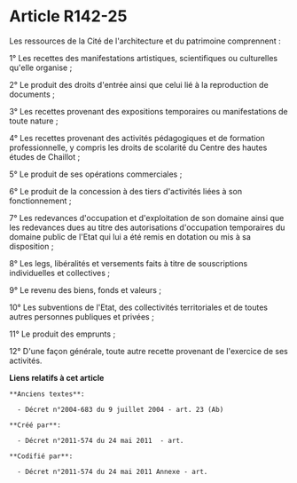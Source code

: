 # Article R142-25

Les ressources de la Cité de l'architecture et du patrimoine comprennent :

1° Les recettes des manifestations artistiques, scientifiques ou culturelles qu'elle organise ;

2° Le produit des droits d'entrée ainsi que celui lié à la reproduction de documents ;

3° Les recettes provenant des expositions temporaires ou manifestations de toute nature ;

4° Les recettes provenant des activités pédagogiques et de formation professionnelle, y compris les droits de scolarité du
Centre des hautes études de Chaillot ;

5° Le produit de ses opérations commerciales ;

6° Le produit de la concession à des tiers d'activités liées à son fonctionnement ;

7° Les redevances d'occupation et d'exploitation de son domaine ainsi que les redevances dues au titre des autorisations
d'occupation temporaires du domaine public de l'Etat qui lui a été remis en dotation ou mis à sa disposition ;

8° Les legs, libéralités et versements faits à titre de souscriptions individuelles et collectives ;

9° Le revenu des biens, fonds et valeurs ;

10° Les subventions de l'Etat, des collectivités territoriales et de toutes autres personnes publiques et privées ;

11° Le produit des emprunts ;

12° D'une façon générale, toute autre recette provenant de l'exercice de ses activités.

**Liens relatifs à cet article**

	**Anciens textes**:

	  - Décret n°2004-683 du 9 juillet 2004 - art. 23 (Ab)

	**Créé par**:

	  - Décret n°2011-574 du 24 mai 2011  - art.

	**Codifié par**:

	  - Décret n°2011-574 du 24 mai 2011 Annexe - art.
